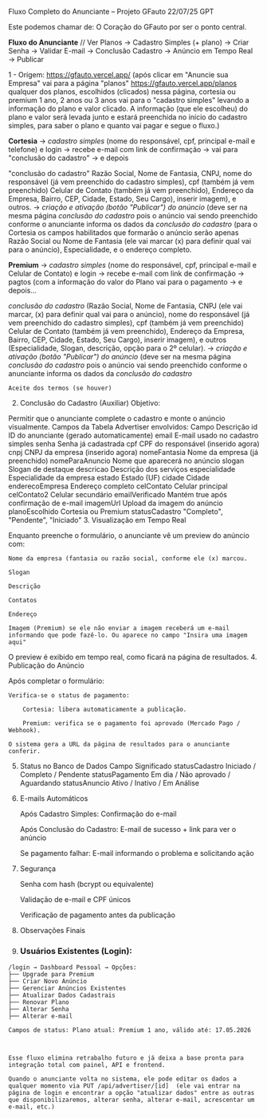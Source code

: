 Fluxo Completo do Anunciante – Projeto GFauto 22/07/25 GPT

Este podemos chamar de: O Coração do GFauto por ser o ponto central.

**Fluxo do Anunciante** // Ver
Planos → Cadastro Simples (+ plano) → Criar Senha → Validar E-mail → Conclusão Cadastro → Anúncio em Tempo Real → Publicar

1 - Orígem: https://gfauto.vercel.app/   (após clicar em "Anuncie sua Empresa" vai para a página "planos" https://gfauto.vercel.app/planos qualquer dos planos, escolhidos (clicados) nessa página, cortesia ou premium 1 ano, 2 anos ou 3 anos vai para o "cadastro simples" levando a informação do plano e valor clicado. A informação (que ele escolheu) do plano e valor será levada junto e estará preenchida no início do cadastro simples, para saber o plano e quanto vai pagar e segue o fluxo.)

**Cortesia** → *cadastro simples* (nome do responsável, cpf, principal e-mail e telefone) e login → recebe e-mail com link de confirmação → vai para "conclusão do cadastro" → e depois

"conclusão do cadastro" Razão Social, Nome de Fantasia, CNPJ, nome do responsável (já vem preenchido do cadastro simples), cpf (também já vem preenchido) Celular de Contato (também já vem preenchido), Endereço da Empresa, Bairro, CEP, Cidade, Estado, Seu Cargo), inserir imagem), e outros.  → *criação e ativação (botão "Publicar") do anúncio* (deve ser na mesma página *conclusão do cadastro* pois o anúncio vai sendo preenchido conforme o anunciante informa os dados da *conclusão do cadastro* (para o Cortesia os campos habilitados que formarão o anúncio serão apenas Razão Social ou Nome de Fantasia (ele vai marcar (x) para definir qual vai para o anúncio), Especialidade, e o endereço completo.

**Premium** → *cadastro simples* (nome do responsável, cpf, principal e-mail e Celular de Contato) e login → recebe e-mail com link de confirmação → pagtos (com a informação do valor do Plano vai para o pagamento → e depois...

*conclusão do cadastro* (Razão Social, Nome de Fantasia, CNPJ (ele vai marcar, (x) para definir qual vai para o anúncio), nome do responsável (já vem preenchido do cadastro simples), cpf (também já vem preenchido) Celular de Contato (também já vem preenchido), Endereço da Empresa, Bairro, CEP, Cidade, Estado, Seu Cargo), inserir imagem), e outros (Especialidade, Slogan, descrição, opção para o 2º celular).  → *criação e ativação (botão "Publicar") do anúncio* (deve ser na mesma página *conclusão do cadastro* pois o anúncio vai sendo preenchido conforme o anunciante informa os dados da *conclusão do cadastro*

    Aceite dos termos (se houver)


2. Conclusão do Cadastro (Auxiliar)
Objetivo:

Permitir que o anunciante complete o cadastro e monte o anúncio visualmente.
Campos da Tabela Advertiser envolvidos:
Campo	Descrição
id	ID do anunciante (gerado automaticamente)
email	E-mail usado no cadastro simples
senha	Senha já cadastrada
cpf	CPF do responsável (inserido agora)
cnpj	CNPJ da empresa (inserido agora)
nomeFantasia	Nome da empresa (já preenchido)
nomeParaAnuncio	Nome que aparecerá no anúncio
slogan	Slogan de destaque
descricao	Descrição dos serviços
especialidade	Especialidade da empresa
estado	Estado (UF)
cidade	Cidade
enderecoEmpresa	Endereço completo
celContato	Celular principal
celContato2	Celular secundário
emailVerificado	Mantém true após confirmação de e-mail
imagemUrl	Upload da imagem do anúncio
planoEscolhido	Cortesia ou Premium
statusCadastro	"Completo", "Pendente", "Iniciado"
3. Visualização em Tempo Real

Enquanto preenche o formulário, o anunciante vê um preview do anúncio com:

    Nome da empresa (fantasia ou razão social, conforme ele (x) marcou.

    Slogan

    Descrição

    Contatos

    Endereço

    Imagem (Premium) se ele não enviar a imagem receberá um e-mail informando que pode fazê-lo. Ou aparece no campo "Insira uma imagem aqui"

O preview é exibido em tempo real, como ficará na página de resultados.
4. Publicação do Anúncio

Após completar o formulário:

    Verifica-se o status de pagamento:

        Cortesia: libera automaticamente a publicação.

        Premium: verifica se o pagamento foi aprovado (Mercado Pago / Webhook).

    O sistema gera a URL da página de resultados para o anunciante conferir.

5. Status no Banco de Dados
Campo	Significado
statusCadastro	Iniciado / Completo / Pendente
statusPagamento	Em dia / Não aprovado / Aguardando
statusAnuncio	Ativo / Inativo / Em Análise
6. E-mails Automáticos

    Após Cadastro Simples: Confirmação do e-mail

    Após Conclusão do Cadastro: E-mail de sucesso + link para ver o anúncio

    Se pagamento falhar: E-mail informando o problema e solicitando ação

7. Segurança

    Senha com hash (bcrypt ou equivalente)

    Validação de e-mail e CPF únicos

    Verificação de pagamento antes da publicação

8. Observações Finais

9. ### **Usuários Existentes (Login):**
```
/login → Dashboard Pessoal → Opções:
├── Upgrade para Premium
├── Criar Novo Anúncio
├── Gerenciar Anúncios Existentes
├── Atualizar Dados Cadastrais
├── Renovar Plano
├── Alterar Senha
├── Alterar e-mail

Campos de status: Plano atual: Premium 1 ano, válido até: 17.05.2026



```
	Esse fluxo elimina retrabalho futuro e já deixa a base pronta para integração total com painel, API e frontend.

    Quando o anunciante volta no sistema, ele pode editar os dados a qualquer momento via PUT /api/advertiser/[id]  (ele vai entrar na página de login e encontrar a opção "atualizar dados" entre as outras que disponibilizaremos, alterar senha, alterar e-mail, acrescentar um e-mail, etc.)

